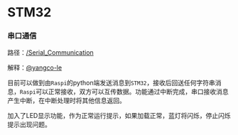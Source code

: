 # STM32

### 串口通信

路径：[/Serial_Communication](https://github.com/zhliuworks/libook-embedded/tree/master/STM32/Serial_Communication)

解释：[@yangco-le](https://github.com/yangco-le)

目前可以做到由`Raspi`的python端发送消息到`STM32`，接收后回送任何字符串消息，`Raspi`可以正常接收，双方可以互传数据。功能通过中断完成，串口接收消息产生中断，在中断处理时将其他信息返回。

加入了LED显示功能，作为正常运行提示，如果加载正常，蓝灯将闪烁，停止闪烁提示出现问题。
